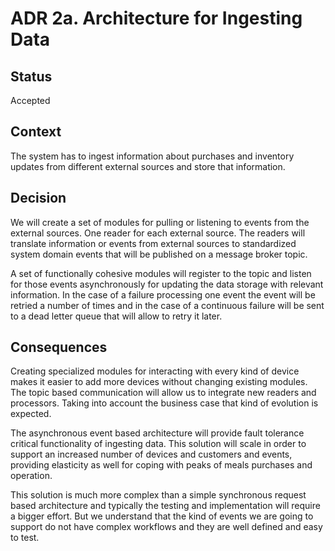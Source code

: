 
# ADR 2a. Architecture for Ingesting Data

## Status

Accepted

## Context

The system has to ingest information about purchases and inventory updates
from different external sources and store that information.

## Decision

We will create a set of modules for pulling or listening to events from the external sources.
One reader for each external source. The readers will translate information or events from external
sources to standardized system domain events that will be published on a message broker topic.

A set of functionally cohesive modules will register to the topic and listen for those events
asynchronously for updating the data storage with relevant information. In the case of a
failure processing one event the event will be retried a number of times and in the case of
a continuous failure will be sent to a dead letter queue that will allow to retry it later.

## Consequences

Creating specialized modules for interacting with every kind of device makes it easier to
add more devices without changing existing modules. The topic based communication will allow us
to integrate new readers and processors. Taking into account the business case that kind of
evolution is expected.

The asynchronous event based architecture will provide fault tolerance critical functionality
of ingesting data. This solution will scale in order to support an increased number of devices
and customers and events, providing elasticity as well for coping with peaks of meals purchases and operation.

This solution is much more complex than a simple synchronous request based architecture and typically
the testing and implementation will require a bigger effort. But we understand that the kind of events
we are going to support do not have complex workflows and they are well defined and easy to test.
